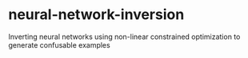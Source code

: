 # neural-network-inversion
Inverting neural networks using non-linear constrained optimization to generate confusable examples
